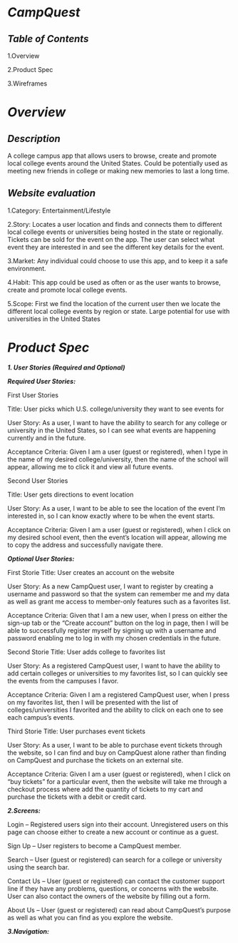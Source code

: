 # ***CampQuest***

## ***Table of Contents***

1.Overview

2.Product Spec

3.Wireframes 

# ***Overview***

## ***Description***
A college campus app that allows users to browse, create and promote local college events around the United States. Could be potentially used as meeting new friends in college or making new memories to last a long time.


## ***Website evaluation***

1.Category: Entertainment/Lifestyle 

2.Story: Locates a user location and finds and connects them to different local college events or universities being hosted in the state or regionally. Tickets can be sold for the event on the app. The user can select what event they are interested in and see the different key details for the event. 

3.Market: Any individual could choose to use this app, and to keep it a safe environment. 

4.Habit: This app could be used as often or as the user wants to browse, create and promote local college events. 

5.Scope: First we find the location of the current user then we locate the different local college events by region or state. Large potential for use with universities in the United States

# ***Product Spec***

***1. User Stories (Required and Optional)***

***Required User Stories:***


First User Stories

Title: User picks which U.S. college/university they want to see events for 

User Story: As a user, I want to have the ability to search for any college or university in the United States, so I can see what events are happening currently and in the future. 

Acceptance Criteria: Given I am a user (guest or registered), when I type in the name of my desired college/university, then the name of the school will appear, allowing me to click it and view all future events. 

Second User Stories

Title: User gets directions to event location 

User Story: As a user, I want to be able to see the location of the event I’m interested in, so I can know exactly where to be when the event starts. 

Acceptance Criteria: Given I am a user (guest or registered), when I click on my desired school event, then the event’s location will appear, allowing me to copy the address and successfully navigate there. 


***Optional User Stories:***
 
 
 First Storie
Title: User creates an account on the website 

User Story: As a new CampQuest user, I want to register by creating a username and password so that the system can remember me and my data as well as grant me access to member-only features such as a favorites list. 

Acceptance Criteria: Given that I am a new user, when I press on either the sign-up tab or the “Create account” button on the log in page, then I will be able to successfully register myself by signing up with a username and password enabling me to log in with my chosen credentials in the future. 

Second Storie
 Title: User adds college to favorites list 

User Story: As a registered CampQuest user, I want to have the ability to add certain colleges or universities to my favorites list, so I can quickly see the events from the campuses I favor. 

 Acceptance Criteria: Given I am a registered CampQuest user, when I press on my favorites list, then I will be presented with the list of colleges/universities I favorited and the ability to click on each one to see each campus’s events. 

Third Storie
 Title: User purchases event tickets 

User Story: As a user, I want to be able to purchase event tickets through the website, so I can find and buy on CampQuest alone rather than finding on CampQuest and purchase the tickets on an external site. 

 Acceptance Criteria: Given I am a user (guest or registered), when I click on “buy tickets” for a particular event, then the website will take me through a checkout process where add the quantity of tickets to my cart and purchase the tickets with a debit or credit card.  



***2.Screens:***

Login – Registered users sign into their account. Unregistered users on this page can choose either to create a new account or continue as a guest. 

Sign Up – User registers to become a CampQuest member. 

Search – User (guest or registered) can search for a college or university using the search bar. 

Contact Us – User (guest or registered) can contact the customer support line if they have any problems, questions, or concerns with the website. User can also contact the owners of the website by filling out a form. 

About Us – User (guest or registered) can read about CampQuest’s purpose as well as what you can find as you explore the website. 


***3.Navigation:***


